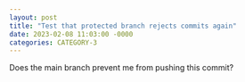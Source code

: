 ```yaml
---
layout: post
title: "Test that protected branch rejects commits again"
date: 2023-02-08 11:03:00 -0000
categories: CATEGORY-3
---
```


Does the main branch prevent me from pushing this commit?
